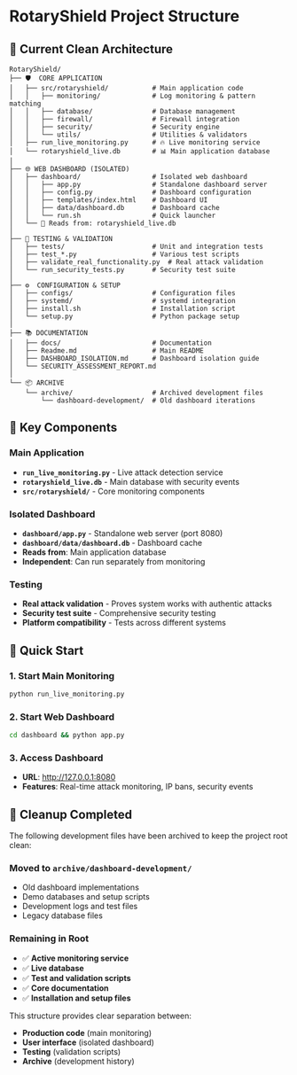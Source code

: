 # RotaryShield Project Structure

## 📁 Current Clean Architecture

```
RotaryShield/
├── 🛡️  CORE APPLICATION
│   ├── src/rotaryshield/           # Main application code
│   │   ├── monitoring/             # Log monitoring & pattern matching
│   │   ├── database/               # Database management
│   │   ├── firewall/               # Firewall integration
│   │   ├── security/               # Security engine
│   │   └── utils/                  # Utilities & validators
│   ├── run_live_monitoring.py      # 🔥 Live monitoring service
│   └── rotaryshield_live.db        # 📊 Main application database
│
├── 🌐 WEB DASHBOARD (ISOLATED)
│   ├── dashboard/                  # Isolated web dashboard
│   │   ├── app.py                  # Standalone dashboard server
│   │   ├── config.py               # Dashboard configuration
│   │   ├── templates/index.html    # Dashboard UI
│   │   ├── data/dashboard.db       # Dashboard cache
│   │   └── run.sh                  # Quick launcher
│   └── 🔗 Reads from: rotaryshield_live.db
│
├── 🧪 TESTING & VALIDATION
│   ├── tests/                      # Unit and integration tests
│   ├── test_*.py                   # Various test scripts
│   ├── validate_real_functionality.py  # Real attack validation
│   └── run_security_tests.py       # Security test suite
│
├── ⚙️  CONFIGURATION & SETUP
│   ├── configs/                    # Configuration files
│   ├── systemd/                    # systemd integration
│   ├── install.sh                  # Installation script
│   └── setup.py                    # Python package setup
│
├── 📚 DOCUMENTATION
│   ├── docs/                       # Documentation
│   ├── Readme.md                   # Main README
│   ├── DASHBOARD_ISOLATION.md      # Dashboard isolation guide
│   └── SECURITY_ASSESSMENT_REPORT.md
│
└── 📦 ARCHIVE
    └── archive/                    # Archived development files
        └── dashboard-development/  # Old dashboard iterations
```

## 🎯 Key Components

### Main Application
- **`run_live_monitoring.py`** - Live attack detection service
- **`rotaryshield_live.db`** - Main database with security events
- **`src/rotaryshield/`** - Core monitoring components

### Isolated Dashboard  
- **`dashboard/app.py`** - Standalone web server (port 8080)
- **`dashboard/data/dashboard.db`** - Dashboard cache
- **Reads from**: Main application database
- **Independent**: Can run separately from monitoring

### Testing
- **Real attack validation** - Proves system works with authentic attacks
- **Security test suite** - Comprehensive security testing
- **Platform compatibility** - Tests across different systems

## 🚀 Quick Start

### 1. Start Main Monitoring
```bash
python run_live_monitoring.py
```

### 2. Start Web Dashboard  
```bash
cd dashboard && python app.py
```

### 3. Access Dashboard
- **URL**: http://127.0.0.1:8080
- **Features**: Real-time attack monitoring, IP bans, security events

## 🧹 Cleanup Completed

The following development files have been archived to keep the project root clean:

### Moved to `archive/dashboard-development/`
- Old dashboard implementations
- Demo databases and setup scripts  
- Development logs and test files
- Legacy database files

### Remaining in Root
- ✅ **Active monitoring service**
- ✅ **Live database** 
- ✅ **Test and validation scripts**
- ✅ **Core documentation**
- ✅ **Installation and setup files**

This structure provides clear separation between:
- **Production code** (main monitoring)
- **User interface** (isolated dashboard)  
- **Testing** (validation scripts)
- **Archive** (development history)